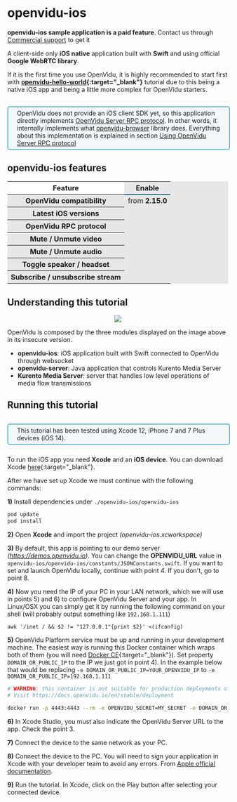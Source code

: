 # openvidu-ios

<div class="warningBoxContent">
  <div style="display: table-cell; vertical-align: middle;">
      <i class="icon ion-android-alert warningIcon"></i>
  </div>
  <div class="warningBoxText">
    <strong>openvidu-ios sample application is a paid feature</strong>. Contact us through <a href="https://openvidu.io/support#commercial" target="_blank">Commercial support</a> to get it
  </div>
</div>

A client-side only **iOS native** application built with **Swift** and using official **Google WebRTC library**.

If it is the first time you use OpenVidu, it is highly recommended to start first with **[openvidu-hello-world](tutorials/openvidu-hello-world/){:target="\_blank"}** tutorial due to this being a native iOS app and being a little more complex for OpenVidu starters.

<div style="
    display: table;
    border: 2px solid #0088aa9e;
    border-radius: 5px;
    width: 100%;
    margin-top: 30px;
    margin-bottom: 25px;
    padding: 5px 0 5px 0;
    background-color: rgba(0, 136, 170, 0.04);"><div style="display: table-cell; vertical-align: middle;">
    <i class="icon ion-android-alert" style="
    font-size: 50px;
    color: #0088aa;
    display: inline-block;
    padding-left: 25%;
"></i></div>
<div style="
    vertical-align: middle;
    display: table-cell;
    padding-left: 20px;
    padding-right: 20px;
    ">
	 OpenVidu does not provide an iOS client SDK yet, so this application directly implements <a href="developing/rpc/" target="_blank">OpenVidu Server RPC protocol</a>. In other words, it internally implements what <a target="_blank" href="reference-docs/openvidu-browser">openvidu-browser</a> library does. Everything about this implementation is explained in section <a href="#using-openvidu-server-rpc-protocol">Using OpenVidu Server RPC protocol</a>
</div>
</div>


## openvidu-ios features


<table class="table table-striped table-pricing" style="background: #e7e7e7">
    <thead>
        <tr>
            <th scope="col" style="background: #fff; border-bottom: 0px;">Feature</th>
            <th scope="col" style="border-bottom: 2px solid #005f76;">Enable</th>
        </tr>
    </thead>
    <tbody>
        <tr>
            <th scope="row">OpenVidu compatibility</th>
            <td> from <strong>2.15.0</strong></td>
        </tr>
        <tr>
            <th scope="row">Latest iOS versions</th>
            <td><i class="icon ion-checkmark pricing-table-icon"></i></td>
        </tr>
        <tr>
            <th scope="row">OpenVidu RPC protocol</th>
            <td><i class="icon ion-checkmark pricing-table-icon"></i></td>
        </tr>
        <tr>
            <th scope="row">Mute / Unmute video</th>
            <td><i class="icon ion-checkmark pricing-table-icon"></i></td>
        </tr>
        <tr>
            <th scope="row">Mute / Unmute audio</th>
            <td><i class="icon ion-checkmark pricing-table-icon"></i></td>
        </tr>
        <tr>
            <th scope="row">Toggle speaker / headset </th>
            <td><i class="icon ion-checkmark pricing-table-icon"></i></td>
        </tr>
        <tr>
            <th scope="row">Subscribe / unsubscribe stream</th>
            <td><i class="icon ion-checkmark pricing-table-icon"></i></td>
        </tr>
    </tbody>
</table>



## Understanding this tutorial


<p align="center">
  <img class="img-responsive" src="img/tutorials/openvidu-iOS.png">
</p>

OpenVidu is composed by the three modules displayed on the image above in its insecure version.

-   **openvidu-ios**: iOS application built with Swift connected to OpenVidu through websocket
-   **openvidu-server**: Java application that controls Kurento Media Server
-   **Kurento Media Server**: server that handles low level operations of media flow transmissions

## Running this tutorial

<div style="
    display: table;
    border: 2px solid #0088aa9e;
    border-radius: 5px;
    width: 100%;
    margin-top: 30px;
    margin-bottom: 25px;
    padding: 5px 0 5px 0;
    background-color: rgba(0, 136, 170, 0.04);"><div style="display: table-cell; vertical-align: middle;">
    <i class="icon ion-android-alert" style="
    font-size: 50px;
    color: #0088aa;
    display: inline-block;
    padding-left: 25%;
"></i></div>
<div style="
    vertical-align: middle;
    display: table-cell;
    padding-left: 20px;
    padding-right: 20px;
    ">
	 This tutorial has been tested using Xcode 12, iPhone 7 and 7 Plus devices (iOS 14).
</div>
</div>

To run the iOS app you need **Xcode** and an **iOS device**.
You can download Xcode [here](https://developer.apple.com/xcode/){:target="_blank"}.

After we have set up Xcode we must continue with the following commands:

**1)** Install dependencies under `./openvidu-ios/openvidu-ios`

```bash
pod update
pod install
```

**2)** Open **Xcode** and import the project _(openvidu-ios.xcworkspace)_

**3)** By default, this app is pointing to our demo server _(https://demos.openvidu.io)_. You can change the **OPENVIDU_URL** value in `openvidu-ios/openvidu-ios/constants/JSONConstants.swift`. If you want to set and launch OpenVidu locally, continue with point 4. If you don't, go to point 8.

**4)** Now you need the IP of your PC in your LAN network, which we will use in points 5) and 6) to configure OpenVidu Server and your app. In Linux/OSX you can simply get it by running the following command on your shell (will probably output something like `192.168.1.111`)


```console
awk '/inet / && $2 != "127.0.0.1"{print $2}' <(ifconfig)
```

**5)** OpenVidu Platform service must be up and running in your development machine. The easiest way is running this Docker container which wraps both of them (you will need [Docker CE](https://store.docker.com/search?type=edition&offering=community){:target="\_blank"}). Set property `DOMAIN_OR_PUBLIC_IP` to the IP we just got in point 4). In the example below that would be replacing `-e DOMAIN_OR_PUBLIC_IP=YOUR_OPENVIDU_IP` to `-e DOMAIN_OR_PUBLIC_IP=192.168.1.111`

```bash
# WARNING: this container is not suitable for production deployments of OpenVidu Platform
# Visit https://docs.openvidu.io/en/stable/deployment

docker run -p 4443:4443 --rm -e OPENVIDU_SECRET=MY_SECRET -e DOMAIN_OR_PUBLIC_IP=YOUR_OPENVIDU_IP openvidu/openvidu-server-kms:2.15.0
```

**6)** In Xcode Studio, you must also indicate the OpenVidu Server URL to the app. Check the point 3.

**7)** Connect the device to the same network as your PC.

**8)** Connect the device to the PC. You will need to sign your application in Xcode with your developer team to avoid any errors. From [Apple official documentation](https://help.apple.com/xcode/mac/current/#/dev5a825a1ca).


**9)** Run the tutorial. In Xcode, click on the Play button after selecting your connected device.


<link rel="stylesheet" href="https://cdnjs.cloudflare.com/ajax/libs/fancybox/3.1.20/jquery.fancybox.min.css" />
<script src="https://cdnjs.cloudflare.com/ajax/libs/fancybox/3.1.20/jquery.fancybox.min.js"></script>
<script>
  $().fancybox({
    selector : '[data-fancybox]',
    infobar : true,
    arrows : false,
    loop: true,
    protect: true,
    transitionEffect: 'slide',
    buttons : [
        'close'
    ],
    clickOutside : 'close',
    clickSlide   : 'close',
  });
</script>


